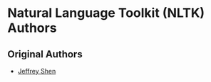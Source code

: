 # Natural Language Toolkit (NLTK) Authors

## Original Authors
- [Jeffrey Shen](https://github.com/jeffreyshen19)
